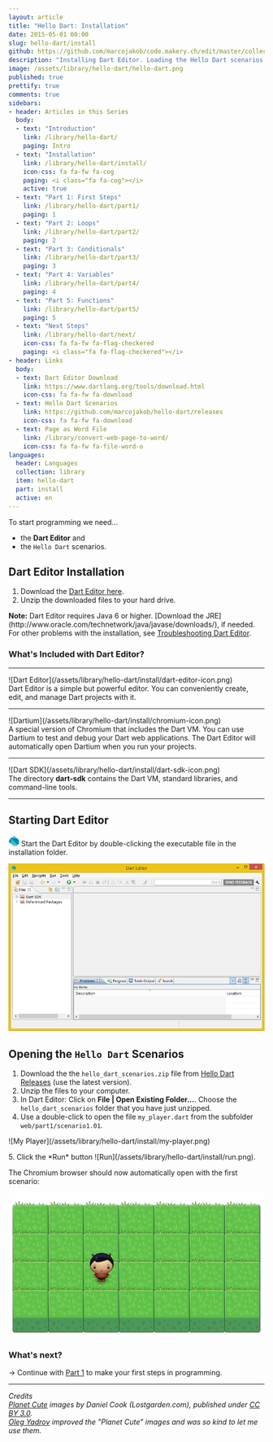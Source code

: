 ```yaml
---
layout: article
title: "Hello Dart: Installation"
date: 2015-05-01 00:00
slug: hello-dart/install
github: https://github.com/marcojakob/code.makery.ch/edit/master/collections/library/hello-dart-en-install.md
description: "Installing Dart Editor. Loading the Hello Dart scenarios and starting a first Dart program."
image: /assets/library/hello-dart/hello-dart.png
published: true
prettify: true
comments: true
sidebars:
- header: Articles in this Series
  body:
  - text: "Introduction"
    link: /library/hello-dart/
    paging: Intro
  - text: "Installation"
    link: /library/hello-dart/install/
    icon-css: fa fa-fw fa-cog
    paging: <i class="fa fa-cog"></i>
    active: true
  - text: "Part 1: First Steps"
    link: /library/hello-dart/part1/
    paging: 1
  - text: "Part 2: Loops"
    link: /library/hello-dart/part2/
    paging: 2
  - text: "Part 3: Conditionals"
    link: /library/hello-dart/part3/
    paging: 3
  - text: "Part 4: Variables"
    link: /library/hello-dart/part4/
    paging: 4
  - text: "Part 5: Functions"
    link: /library/hello-dart/part5/
    paging: 5
  - text: "Next Steps"
    link: /library/hello-dart/next/
    icon-css: fa fa-fw fa-flag-checkered
    paging: <i class="fa fa-flag-checkered"></i>
- header: Links
  body:
  - text: Dart Editor Download
    link: https://www.dartlang.org/tools/download.html
    icon-css: fa fa-fw fa-download
  - text: Hello Dart Scenarios
    link: https://github.com/marcojakob/hello-dart/releases
    icon-css: fa fa-fw fa-download
  - text: Page as Word File
    link: /library/convert-web-page-to-word/
    icon-css: fa fa-fw fa-file-word-o
languages:
  header: Languages
  collection: library
  item: hello-dart
  part: install
  active: en
---
```


To start programming we need...

* the **Dart Editor** and
* the `Hello Dart` scenarios.


## Dart Editor Installation

1. Download the [Dart Editor here](https://www.dartlang.org/tools/download.html).
2. Unzip the downloaded files to your hard drive.

<div class="alert alert-info">
  <strong>Note:</strong> Dart Editor requires Java 6 or higher. [Download the JRE](http://www.oracle.com/technetwork/java/javase/downloads/), if needed. For other problems with the installation, see <a href="https://www.dartlang.org/tools/editor/troubleshoot.html" class="alert-link">Troubleshooting Dart Editor</a>.
</div>


### What's Included with Dart Editor?

***

<div class="row">
  <div class="col-md-2">
    ![Dart Editor](/assets/library/hello-dart/install/dart-editor-icon.png)
  </div>
  <div class="col-md-7">
    Dart Editor is a simple but powerful editor. You can conveniently create, edit, and manage Dart projects with it. 
  </div>
</div>

***

<div class="row">
  <div class="col-md-2">
    ![Dartium](/assets/library/hello-dart/install/chromium-icon.png)
  </div>
  <div class="col-md-7">
    A special version of Chromium that includes the Dart VM. You can use Dartium to test and debug your Dart web applications. The Dart Editor will automatically open Dartium when you run your projects.
  </div>
</div>

***

<div class="row">
  <div class="col-md-2">
    ![Dart SDK](/assets/library/hello-dart/install/dart-sdk-icon.png)
  </div>
  <div class="col-md-7">
    The directory <strong>dart-sdk</strong> contains the Dart VM, standard libraries, and command-line tools.
  </div>
</div>

***


## Starting Dart Editor

![Dart Editor Executable](/assets/library/hello-dart/install/dart-logo-21.png) Start the Dart Editor by double-clicking the executable file in the installation folder.

![Dart Editor](/assets/library/hello-dart/install/dart-editor.png)


## Opening the `Hello Dart` Scenarios

1. Download the the `hello_dart_scenarios.zip` file from [Hello Dart Releases](https://github.com/marcojakob/hello-dart/releases) (use the latest version).  
2. Unzip the files to your computer.
3. In Dart Editor: Click on **File | Open Existing Folder...**. Choose the `hello_dart_scenarios` folder that you have just unzipped.
4. Use a double-click to open the file `my_player.dart` from the subfolder `web/part1/scenario1.01`.   
<p>
![My Player](/assets/library/hello-dart/install/my-player.png)
</p>
5. Click the *Run* button ![Run](/assets/library/hello-dart/install/run.png).

The Chromium browser should now automatically open with the first scenario:

![First Scenario](/assets/library/hello-dart/install/first-scenario.png)


### What's next?

&rarr; Continue with [Part 1](/library/hello-dart/part1/) to make your first steps in programming.

***

*Credits*<br>
<em class="small">
  [Planet Cute](http://www.lostgarden.com/2007/05/dancs-miraculously-flexible-game.html) images by Daniel Cook (Lostgarden.com), published under [CC BY 3.0](http://creativecommons.org/licenses/by/3.0/us/).<br>
[Oleg Yadrov](https://www.linkedin.com/in/olegyadrov) improved the "Planet Cute" images and was so kind to let me use them.
</em>